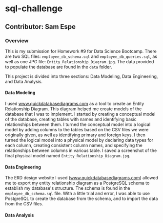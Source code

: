 # sql-challenge

## Contributor: Sam Espe

### Overview
This is my submission for Homework #9 for Data Science Bootcamp. There are two SQL files: `employee_db_schema.sql` and `employee_db_queries.sql`, as well as one JPG file: `Entity_Relationship_Diagram.jpg`. The data provided to populate the database are found in the `data` folder.

This project is divided into three sections: Data Modeling, Data Engineering, and Data Analysis.

#### Data Modeling
I used www.quickdatabasediagrams.com as a tool to create an Entity Relationship Diagram. This diagram helped me create models of the database that I was to implement. I started by creating a conceptual model of the database, creating tables with names and identifying basic relationships between them. I turned the conceptual model into a logical model by adding columns to the tables based on the CSV files we were originally given, as well as identifying primary and foreign keys. I then turned the logical model into a physical model by declaring data types for each column, creating consistent column names, and specifying the relationships between columns in various table. I saved a screenshot of the final physical model named `Entity_Relationship_Diagram.jpg`.

#### Data Engineering

The ERD design website I used (www.quickdatabasediagrams.com) allowed me to export my entity relationship diagram as a PostgreSQL schema to establish my database's structure. The schema is found in the `employee_db_schema.sql` file. With a little trial and error, I was able to use PostgreSQL to create the database from the schema, and to import the data from the CSV files.

#### Data Analysis
